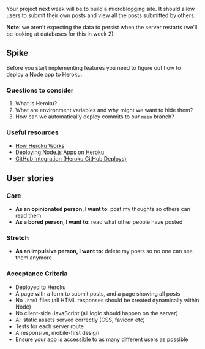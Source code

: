 Your project next week will be to build a microblogging site. It should allow users to submit their own posts and view all the posts submitted by others.

**Note**: we aren't expecting the data to persist when the server restarts (we'll be looking at databases for this in week 2).

## Spike

Before you start implementing features you need to figure out how to deploy a Node app to Heroku.

### Questions to consider

1. What is Heroku?
1. What are environment variables and why might we want to hide them?
1. How can we automatically deploy commits to our `main` branch?

### Useful resources

- [How Heroku Works](https://devcenter.heroku.com/articles/how-heroku-works)
- [Deploying Node.js Apps on Heroku](https://devcenter.heroku.com/articles/deploying-nodejs)
- [GitHub Integration (Heroku GitHub Deploys)](https://devcenter.heroku.com/articles/github-integration)

## User stories

### Core

- **As an opinionated person, I want to**: post my thoughts so others can read them
- **As a bored person, I want to**: read what other people have posted

### Stretch

- **As an impulsive person, I want to:** delete my posts so no one can see them anymore

### Acceptance Criteria

- Deployed to Heroku
- A page with a form to submit posts, and a page showing all posts
- No `.html` files (all HTML responses should be created dynamically within Node)
- No client-side JavaScript (all logic should happen on the server)
- All static assets served correctly (CSS, favicon etc)
- Tests for each server route
- A responsive, mobile-first design
- Ensure your app is accessible to as many different users as possible
